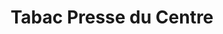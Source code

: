 ---
title: "Tabac Presse du Centre"
url: /oissel/tabac-presse-du-centre/
shop: marchand de journaux
---